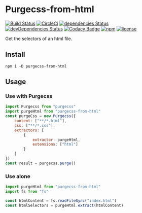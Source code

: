 # Purgecss-from-html  
[![Build Status](https://travis-ci.org/FullHuman/purgecss-from-html.svg?branch=master)](https://travis-ci.org/FullHuman/purgecss-from-html)
[![CircleCi](https://circleci.com/gh/FullHuman/purgecss-from-html/tree/master.svg?style=shield)]()
[![dependencies Status](https://david-dm.org/fullhuman/purgecss-from-html/status.svg)](https://david-dm.org/fullhuman/purgecss-from-html)
[![devDependencies Status](https://david-dm.org/fullhuman/purgecss-from-html/dev-status.svg)](https://david-dm.org/fullhuman/purgecss-from-html?type=dev)
[![Codacy Badge](https://api.codacy.com/project/badge/Grade/a711f39a6c2b44b2a4a55bd2a7a6c8cf)](https://www.codacy.com/app/FullHuman/purgecss-from-html?utm_source=github.com&amp;utm_medium=referral&amp;utm_content=FullHuman/purgecss-from-html&amp;utm_campaign=Badge_Grade)
[![npm](https://img.shields.io/npm/v/purgecss-from-html.svg)](https://www.npmjs.com/package/purgecss-from-html)
[![license](https://img.shields.io/github/license/fullhuman/purgecss-from-html.svg)]()

Get the selectors of an html file.

## Install

```
npm i -D purgecss-from-html
```

## Usage

### Use with Purgecss
```js
import Purgecss from "purgecss"
import purgeHtml from "purgecss-from-html"
const purgeCss = new Purgecss({
    content: ["**/*.html"],
    css: ["**/*.css"],
    extractors: [
        {
            extractor: purgeHtml,
            extensions: ["html"]
        }
    ]
})
const result = purgecss.purge()
```

### Use alone

```js
import purgeHtml from "purgecss-from-html"
import fs from "fs"

const htmlContent = fs.readFileSync("index.html")
const htmlSelectors = purgeHtml.extract(htmlContent)

```

